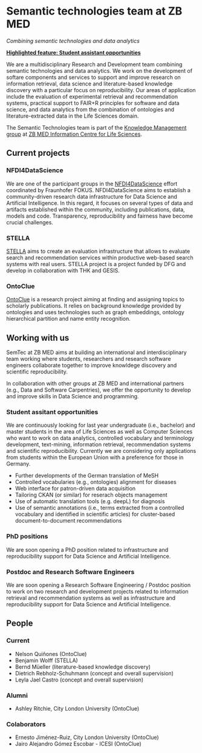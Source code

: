 # Semantic technologies team at ZB MED

_Combining semantic technologies and data analytics_

__[Highlighted feature: Student assistant opportunities](./#student-assitant-opportunities)__


We are a multidisciplinary Research and Development team combining semantic technologies and data analytics. We work on the development of softare components and services to support and improve research on information retrieval, data science and literature-based knowledge discovery with a particular focus on reproducibility. Our areas of application include the evaluation of experimental retrieval and recommendation systems, practical support to FAIR+R principles for software and data science, and data analytics from the combination of ontologies and literature-extracted data in the Life Sciences domain.

The Semantic Technologies team is part of the [Knowledge Management group](https://www.zbmed.de/en/research/research-at-zb-med/research-knowledge-management/) at [ZB MED Information Centre for Life Sciences](https://www.zbmed.de/en).

## Current projects

### NFDI4DataScience

We are one of the participant groups in the [NFDI4DataScience](https://www.zbmed.de/en/research/current-projects/nfdi4datascience/) effort coordinated by Fraunhofer FOKUS. NFDI4DataScience aims to establish a community-driven research data infrastructure for Data Science and Artificial Intelligence. In this regard, it focuses on several types of data and artifacts established within the community, including publications, data, models and code. Transparency, reproducibility and fairness have become crucial challenges.

### STELLA

[STELLA](https://stella-project.org/) aims to create an evaluation infrastructure that allows to evaluate search and recommendation services within productive web-based search systems with real users. STELLA project is a project funded by DFG and develop in collaboration with THK and GESIS. 

### OntoClue

[OntoClue](https://zbmed-semtec.github.io/ontoclue/)  is a research project aiming at finding and assigning topics to scholarly publications. It relies on background knowledge provided by ontologies and uses technologies such as graph embeddings, ontology hierarchical partition and name entity recognition.

## Working with us 

SemTec at ZB MED aims at building an international and interdisciplinary team working where students, researchers and research software engineers collaborate together to improve knowldege discovery and scientific reproducibility.

In collaboration with other groups at ZB MED and international partners (e.g., Data and Software Carpentries), we offer the opportunity to develop and improve skills in Data Science and programming.

### Student assitant opportunities

We are continuously looking for last year undergraduate (i.e., bachelor) and master students in the area of Life Sciences as well as Computer Sciences who want to work on data analytics, controlled vocabulary and terminology development, text-mining, information retrieval, recommendation systems and scientific reproducibility. Currently we are considering only applications from students within the European Union with a preference for those in Germany.

* Further developments of the German translation of MeSH
* Controlled vocabularies (e.g., ontologies) alignment for diseases
* Web interface for patron-driven data acquisition
* Tailoring CKAN (or similar) for reserach objects management
* Use of automatic translation tools (e.g. deepL) for diagnosis
* Use of semantic annotations (i.e., terms extracted from a controlled vocabulary and identified in scientific articles) for cluster-based document-to-document recommendations

### PhD positions

We are soon opening a PhD position related to infrastructure and reproducibility support for Data Science and Artificial Intelligence. 

### Postdoc and Research Software Engineers

We are soon opening a Research Software Engineering / Postdoc position to work on two research and development projects related to information retrieval and recommendation systems as well as infrastructure and reproducibility support for Data Science and Artificial Intelligence. 

## People

### Current
* Nelson Quiñones (OntoClue)
* Benjamin Wolff (STELLA)
* Bernd Müeller (literature-based knowledge discovery)
* Dietrich Rebholz-Schuhmann (concept and overall supervision)
* Leyla Jael Castro (concept and overall supervision)

### Alumni
* Ashley Ritchie, City London University (OntoClue)

### Colaborators
* Ernesto Jiménez-Ruiz, City London University (OntoClue)
* Jairo Alejandro Gómez Escobar - ICESI (OntoClue)




